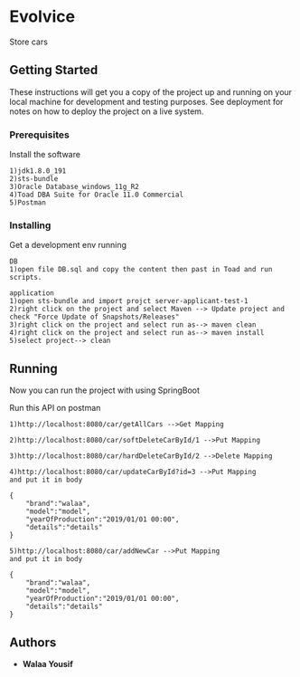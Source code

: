 # Evolvice

Store cars

## Getting Started

These instructions will get you a copy of the project up and running on your local machine for development and testing purposes. See deployment for notes on how to deploy the project on a live system.

### Prerequisites
Install the software

```
1)jdk1.8.0_191
2)sts-bundle
3)Oracle Database_windows_11g_R2
4)Toad DBA Suite for Oracle 11.0 Commercial
5)Postman

```

### Installing

Get a development env running

```
DB
1)open file DB.sql and copy the content then past in Toad and run scripts.

application
1)open sts-bundle and import projct server-applicant-test-1
2)right click on the project and select Maven --> Update project and check "Force Update of Snapshots/Releases"
3)right click on the project and select run as--> maven clean
4)right click on the project and select run as--> maven install
5)select project--> clean

```


## Running

Now you can run the project with using SpringBoot

Run this API on postman
```
1)http://localhost:8080/car/getAllCars -->Get Mapping

2)http://localhost:8080/car/softDeleteCarById/1 -->Put Mapping

3)http://localhost:8080/car/hardDeleteCarById/2 -->Delete Mapping

4)http://localhost:8080/car/updateCarById?id=3 -->Put Mapping
and put it in body

{
	"brand":"walaa",
	"model":"model",
	"yearOfProduction":"2019/01/01 00:00",
	"details":"details"
}

5)http://localhost:8080/car/addNewCar -->Put Mapping
and put it in body

{
	"brand":"walaa",
	"model":"model",
	"yearOfProduction":"2019/01/01 00:00",
	"details":"details"
}
```
## Authors

* **Walaa Yousif**
